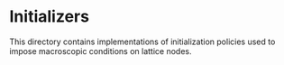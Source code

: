 # Initializers
This directory contains implementations of initialization policies
used to impose macroscopic conditions on lattice nodes.